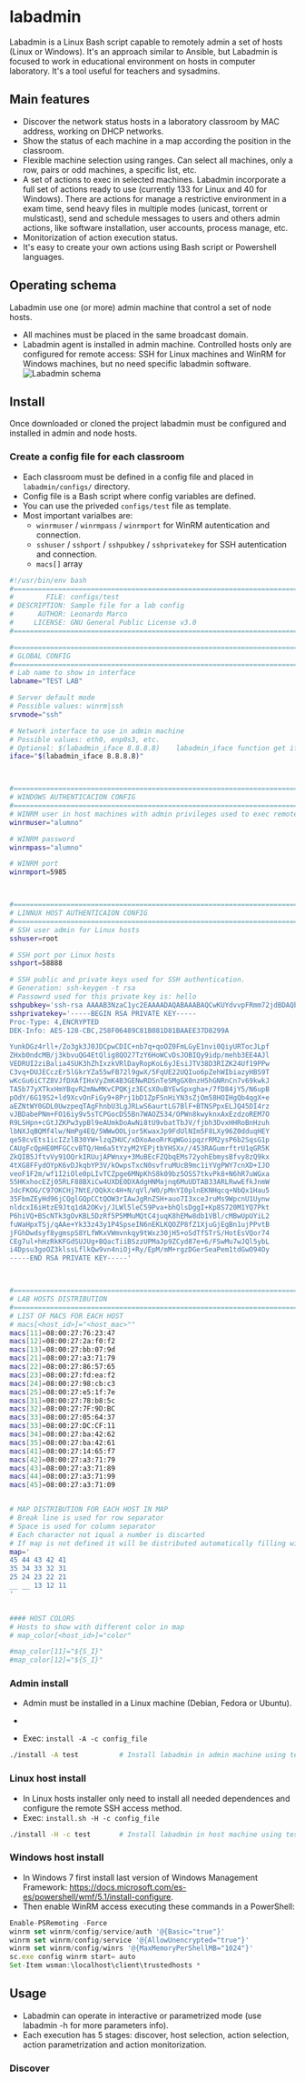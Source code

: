 # labadmin
Labadmin is a Linux Bash script capable to remotely admin a set of hosts (Linux or Windows). It's an approach similar to Ansible, but Labadmin is focused to work in educational environment on hosts in computer laboratory. 
It's a tool useful for teachers and sysadmins. 

## Main features
  * Discover the network status hosts in a laboratory classroom by MAC address, working on DHCP networks.
  * Show the status of each machine in a map according the position in the classroom.
  * Flexible machine selection using ranges. Can select all machines, only a row, pairs or odd machines, a specific list, etc.
  * A set of actions to exec in selected machines. Labadmin incorporate a full set of actions ready to use (currently 133 for Linux and 40 for Windows). There are actions for manage a restrictive environment in a exam time, send heavy files in multiple modes (unicast, torrent or mulsticast), send and schedule messages to users and others admin actions, like software installation, user accounts, process manage, etc. 
  * Monitorization of action execution status.
  * It's easy to create your own actions using Bash script or Powershell languages.
  
## Operating schema
Labadmin use one (or more) admin machine that control a set of node hosts. 
  * All machines must be placed in the same broadcast domain.
  * Labadmin agent is installed in admin machine. Controlled hosts only are configured for remote access: SSH for Linux machines and WinRM for Windows machines, but no need specific labadmin software.
![Labadmin schema](https://raw.githubusercontent.com/leomarcov/labadmin/master/doc/images/schema.png?token=AH2MXI3TFURKFWVHTW365Q25UIUH4 "Labadmin schema")

## Install
Once downloaded or cloned the project labadmin must be configured and installed in admin and node hosts.

### Create a config file for each classroom
  * Each classroom must be defined in a config file and placed in `labadmin/configs/` directory.
  * Config file is a Bash script where config variables are defined.
  * You can use the priveded `configs/test` file as template.   
  * Most important varialbes are:
    * `winrmuser` / `winrmpass` / `winrmport` for WinRM autentication and connection.
    * `sshuser` / `sshport` / `sshpubkey` / `sshprivatekey` for SSH autentication and connection.
    * `macs[]` array
```bash
#!/usr/bin/env bash
#===================================================================================
#        FILE: configs/test
# DESCRIPTION: Sample file for a lab config
#      AUTHOR: Leonardo Marco
#     LICENSE: GNU General Public License v3.0
#===================================================================================

#===============================================================================
# GLOBAL CONFIG
#===============================================================================
# Lab name to show in interface
labname="TEST LAB"

# Server default mode
# Possible values: winrm|ssh
srvmode="ssh"

# Network interface to use in admin machine
# Possible values: eth0, enp0s3, etc.
# Optional: $(labadmin_iface 8.8.8.8)    labadmin_iface function get iface used to route packages to ip 8.8.8.8
iface="$(labadmin_iface 8.8.8.8)"



#===============================================================================
# WINDOWS AUTHENTICACION CONFIG
#===============================================================================
# WINRM user in host machines with admin privileges used to exec remote commands
winrmuser="alumno"

# WINRM password
winrmpass="alumno"

# WINRM port
winrmport=5985



#===============================================================================
# LINNUX HOST AUTHENTICAION CONFIG
#===============================================================================
# SSH user admin for Linux hosts
sshuser=root

# SSH port por Linux hosts
sshport=58888

# SSH public and private keys used for SSH authentication. 
# Generation: ssh-keygen -t rsa
# Passowrd used for this private key is: hello
sshpubkey='ssh-rsa AAAAB3NzaC1yc2EAAAADAQABAAABAQCwKUYdvvpFRmm72jdBDAQbbfybWJseF2otlWMhgMCjyU6aAh9JJBscZZXEKF0kBaMC4GNHHUl559vI2KzZwjX5ADWnqWfb691IiqS/M8jL4vSkCHsYDUc34IrM3hZeIU8AY22cvvmvrKecdahIyDUBCu8T48fOS9rtHDqee6mFEen14yxWgHpuNyM4NQWWs1BqaHQd+W6aHvsa0UcrX64vB+pSyCfOk2Rm8Qb5s7jHyW4rKb9zh7MpAnGd/8dAM5EJPWYc0uPwVNP47rox11EKLtOnd5BhUqWC6elbXddtrHIDMR5AWezkW7I2vQyAPmJzqogYjpD8oHMOlIH3aV/H'
sshprivatekey='-----BEGIN RSA PRIVATE KEY-----
Proc-Type: 4,ENCRYPTED
DEK-Info: AES-128-CBC,258F06489C81B081D81BAAEE37D8299A

YunkDGz4rll+/Zo3gk3J0JDCpwCDIC+nb7q+qoOZ0FmLGyE1nvi0QiyURTocJLpf
ZHxb0ndcMB/j3kbvuQG4EtQlig8QO27TzY6HoWCvDsJOBIQy9idp/mehb3EE4AJl
VEDRUI2ziBalia4SUK3hZhIxzkVRlDayRopKoL6yJEsiJTV38D3RIZK24Uf19PPw
C3vq+DUJECczEr5lGkrYZa55wFB72l9gwX/5FqUE22UQIuo6pZehWIbiazyHBS9T
wKcGu6iCTZ8VJfDXAfIHxVyZmK4B3GENwRDSnTeSMgGX0nzH5hGNRnCn7v69kwkJ
TA5b77yXTkxHmYBqvR2mNwMKvCPQKjz3ECsX0uBYEwSpxgha+/7fD84jY5/N6upB
pOdY/6G19S2+ld9XcvOnFiGy9+8Prj1bD1ZpFSnHiYN3sZjOm58HOIHgQb4qgX+e
aEZNtWY0GDL0UwzpeqTAgFhnbU3LgJRLwS6aurtLG7BlF+BTNSPpxELJQ45DI4rz
vJBDabePNm+FO16iy9v5sTCPGocDS5Bn7WAOZ534/OPWn8kwyknxAxEzdzoREM7O
R9LSHpn+cGtJZKPw3ypBl9eAUmkDoAwNi8tU9vbatTbJV/fjbh3DvxHHRoBnHzuh
lbNXJqBQMf4lw/NmPg4EQ/5WWwOOLjor5KwaxJp9FdUlNIm5F8LXy96Z0dduqHEY
qe58cvEts1icIZzlB30YW+lzqZHUC/xDXoAeoRrKqWGoipqzrRM2ysP6b2SqsG1p
CAUgFcQpHE0MFGCcvBTQ/Hm6a5tYzyM2YEPjtbYHSXx//453RAGumrftrU1qGR5K
ZkQIB5JftvVy91OQrkIRUujAPWnxy+3MuBEcFZQbqEMs72yohEbmysBfvy8zQ9kx
4tXG8FFydOYpK6vDJkqbYP3V/kOwpsTxcN0svfruMUcB9mc1iYVgPWY7cnXD+IJO
veoF1F2m/wf1I2iOle0pLIvTCZpge6MNpKhS8k09bz5OSS7tkvPk8+N6hR7uWGxa
55HKxhocEZj05RLF88BXiCw4UXDE0DXAdgHNMajnq6MuUDTAB33ARLRwwEfkJnmW
JdcFKOG/C97OKCHj7NtE/OQkXc4H+N/qVl/W0/pMnYI0plnEKNHqcq+NbQx1Hau5
35FbmZEyHd96jCQglGQpCCtQOW3rIAwJgRnZSH+auo7I3xceJruMs9WpcnU1Uynw
nldcxI6iHtzE9Jtq1dA2OKvj/JLWl5leC59Pva+bhQlsDggI+Kp8S720M1YQ7Pkt
P6hiVQ+BScNTk3gOvKBL5DzRf5P5MMuMQtC4juqK8hEMw8db1VBl/cMBwUpUYiL2
fuWaHpxTSj/qAAe+Yk33z43y1P4SpseIN6nEKLKQOZP8fZ1XjuGjEgBn1ujPPvtB
jFGhDwdsyf8ygmspS8YLfWKxVWmvnkqy9tWxz30jH5+oSdTfSTrS/HotEsVQor74
CEg7ul+hHzRkKFGdSUJUg+BQacTiiBSzzUPMaJp9ZCyd87e+6/FSwMu7wJQl5ybL
i4Dpsu3goOZ3klssLflkQw9vn4niOj+Ry/EpM/mM+rgzDGerSeaPem1tdGwO94Oy
-----END RSA PRIVATE KEY-----'



#===============================================================================
# LAB HOSTS DISTRIBUTION
#===============================================================================
# LIST OF MACS FOR EACH HOST 
# macs[<host_id>]="<host_mac>""
macs[11]=08:00:27:76:23:47
macs[12]=08:00:27:2a:f0:f2
macs[13]=08:00:27:bb:07:9d
macs[21]=08:00:27:a3:71:79
macs[22]=08:00:27:86:57:65
macs[23]=08:00:27:fd:ea:f2
macs[24]=08:00:27:98:cb:c3
macs[25]=08:00:27:e5:1f:7e
macs[31]=08:00:27:78:b8:5c		
macs[32]=08:00:27:7F:9D:BC
macs[33]=08:00:27:05:64:37
macs[33]=08:00:27:DC:CF:11
macs[34]=08:00:27:ba:42:62
macs[35]=08:00:27:ba:42:61
macs[41]=08:00:27:14:65:f7
macs[42]=08:00:27:a3:71:79
macs[43]=08:00:27:a3:71:89
macs[44]=08:00:27:a3:71:99
macs[45]=08:00:27:a3:71:09


# MAP DISTRIBUTION FOR EACH HOST IN MAP
# Break line is used for row separator
# Space is used for column separator
# Each character not iqual a number is discarted
# If map is not defined it will be distributed automatically filling width of the screen
map='
45 44 43 42 41
35 34 33 32 31
25 24 23 22 21
__ __ 13 12 11
'


#### HOST COLORS
# Hosts to show with different color in map
# map_color[<host_id>]="color"

#map_color[11]="${S_I}"          
#map_color[12]="${S_I}"  
```
### Admin install
  * Admin must be installed in a Linux machine (Debian, Fedora or Ubuntu).
  * 

  * Exec: `install -A -c config_file` 
```bash
./install -A test          # Install labadmin in admin machine using test as default classroom 
```

### Linux host install
  * In Linux hosts installer only need to install all needed dependences and configure the remote SSH access method.
  * Exec: `install.sh -H -c config_file`
```bash
./install -H -c test       # Install labadmin in host machine using test configuration (SSH pubkey and iface) 
```  
  
### Windows host install
  * In Windows 7 first install last version of Windows Management Framework: https://docs.microsoft.com/es-es/powershell/wmf/5.1/install-configure.
  * Then enable WinRM access executing these commands in a PowerShell:
 ```javascript
Enable-PSRemoting -Force
winrm set winrm/config/service/auth '@{Basic="true"}'
winrm set winrm/config/service '@{AllowUnencrypted="true"}'
winrm set winrm/config/winrs '@{MaxMemoryPerShellMB="1024"}'
sc.exe config winrm start= auto
Set-Item wsman:\localhost\client\trustedhosts *

```

## Usage
  * Labadmin can operate in interactive or parametrized mode (use labadmin -h for more parameters info).
  * Each execution has 5 stages: discover, host selection, action selection, action parametrization and action monitorization.
  
### Discover

